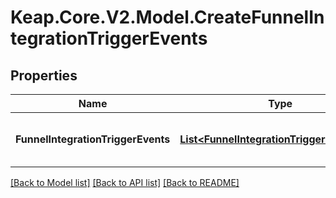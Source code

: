 # Keap.Core.V2.Model.CreateFunnelIntegrationTriggerEvents

## Properties

Name | Type | Description | Notes
------------ | ------------- | ------------- | -------------
**FunnelIntegrationTriggerEvents** | [**List&lt;FunnelIntegrationTriggerEventDTO&gt;**](FunnelIntegrationTriggerEventDTO.md) | A list of trigger events to be created. | [optional] 

[[Back to Model list]](../README.md#documentation-for-models) [[Back to API list]](../README.md#documentation-for-api-endpoints) [[Back to README]](../README.md)

